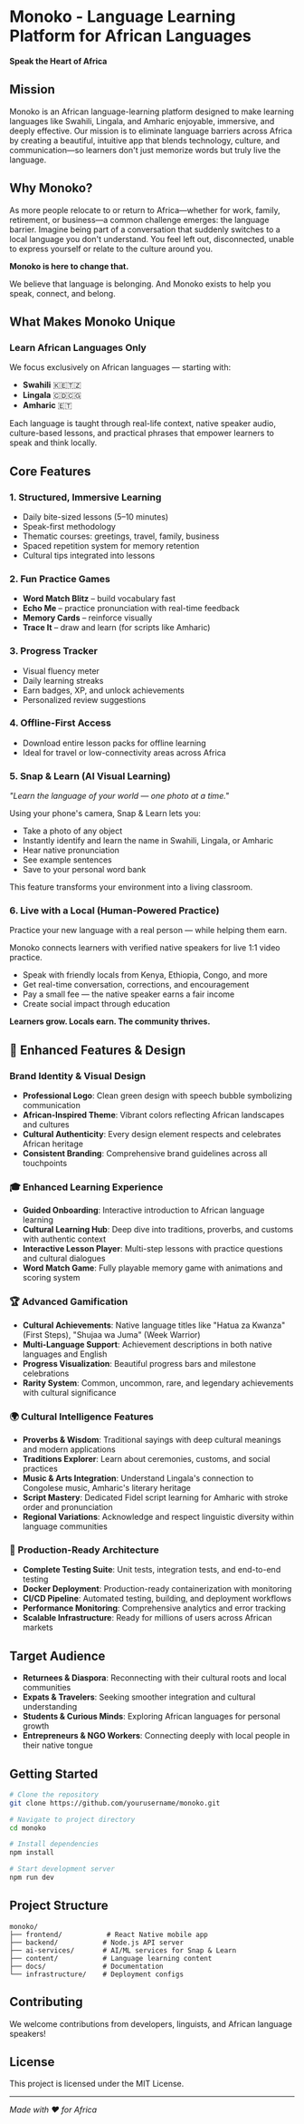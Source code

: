 # Monoko - Language Learning Platform for African Languages

**Speak the Heart of Africa**

## Mission

Monoko is an African language-learning platform designed to make learning languages like Swahili, Lingala, and Amharic enjoyable, immersive, and deeply effective. Our mission is to eliminate language barriers across Africa by creating a beautiful, intuitive app that blends technology, culture, and communication—so learners don't just memorize words but truly live the language.

## Why Monoko?

As more people relocate to or return to Africa—whether for work, family, retirement, or business—a common challenge emerges: the language barrier. Imagine being part of a conversation that suddenly switches to a local language you don't understand. You feel left out, disconnected, unable to express yourself or relate to the culture around you.

**Monoko is here to change that.**

We believe that language is belonging. And Monoko exists to help you speak, connect, and belong.

## What Makes Monoko Unique

### Learn African Languages Only

We focus exclusively on African languages — starting with:
- **Swahili** 🇰🇪🇹🇿
- **Lingala** 🇨🇩🇨🇬  
- **Amharic** 🇪🇹

Each language is taught through real-life context, native speaker audio, culture-based lessons, and practical phrases that empower learners to speak and think locally.

## Core Features

### 1. Structured, Immersive Learning
- Daily bite-sized lessons (5–10 minutes)
- Speak-first methodology
- Thematic courses: greetings, travel, family, business
- Spaced repetition system for memory retention
- Cultural tips integrated into lessons

### 2. Fun Practice Games
- **Word Match Blitz** – build vocabulary fast
- **Echo Me** – practice pronunciation with real-time feedback
- **Memory Cards** – reinforce visually
- **Trace It** – draw and learn (for scripts like Amharic)

### 3. Progress Tracker
- Visual fluency meter
- Daily learning streaks
- Earn badges, XP, and unlock achievements
- Personalized review suggestions

### 4. Offline-First Access
- Download entire lesson packs for offline learning
- Ideal for travel or low-connectivity areas across Africa

### 5. Snap & Learn (AI Visual Learning)
*"Learn the language of your world — one photo at a time."*

Using your phone's camera, Snap & Learn lets you:
- Take a photo of any object
- Instantly identify and learn the name in Swahili, Lingala, or Amharic
- Hear native pronunciation
- See example sentences
- Save to your personal word bank

This feature transforms your environment into a living classroom.

### 6. Live with a Local (Human-Powered Practice)
Practice your new language with a real person — while helping them earn.

Monoko connects learners with verified native speakers for live 1:1 video practice.
- Speak with friendly locals from Kenya, Ethiopia, Congo, and more
- Get real-time conversation, corrections, and encouragement
- Pay a small fee — the native speaker earns a fair income
- Create social impact through education

**Learners grow. Locals earn. The community thrives.**


## 🎨 Enhanced Features & Design

### Brand Identity & Visual Design
- **Professional Logo**: Clean green design with speech bubble symbolizing communication
- **African-Inspired Theme**: Vibrant colors reflecting African landscapes and cultures  
- **Cultural Authenticity**: Every design element respects and celebrates African heritage
- **Consistent Branding**: Comprehensive brand guidelines across all touchpoints

### 🎓 Enhanced Learning Experience
- **Guided Onboarding**: Interactive introduction to African language learning
- **Cultural Learning Hub**: Deep dive into traditions, proverbs, and customs with authentic context
- **Interactive Lesson Player**: Multi-step lessons with practice questions and cultural dialogues
- **Word Match Game**: Fully playable memory game with animations and scoring system

### 🏆 Advanced Gamification
- **Cultural Achievements**: Native language titles like "Hatua za Kwanza" (First Steps), "Shujaa wa Juma" (Week Warrior)
- **Multi-Language Support**: Achievement descriptions in both native languages and English
- **Progress Visualization**: Beautiful progress bars and milestone celebrations
- **Rarity System**: Common, uncommon, rare, and legendary achievements with cultural significance

### 🌍 Cultural Intelligence Features
- **Proverbs & Wisdom**: Traditional sayings with deep cultural meanings and modern applications
- **Traditions Explorer**: Learn about ceremonies, customs, and social practices
- **Music & Arts Integration**: Understand Lingala's connection to Congolese music, Amharic's literary heritage
- **Script Mastery**: Dedicated Fidel script learning for Amharic with stroke order and pronunciation
- **Regional Variations**: Acknowledge and respect linguistic diversity within language communities

### 🚀 Production-Ready Architecture
- **Complete Testing Suite**: Unit tests, integration tests, and end-to-end testing
- **Docker Deployment**: Production-ready containerization with monitoring
- **CI/CD Pipeline**: Automated testing, building, and deployment workflows
- **Performance Monitoring**: Comprehensive analytics and error tracking
- **Scalable Infrastructure**: Ready for millions of users across African markets

## Target Audience

- **Returnees & Diaspora**: Reconnecting with their cultural roots and local communities
- **Expats & Travelers**: Seeking smoother integration and cultural understanding
- **Students & Curious Minds**: Exploring African languages for personal growth
- **Entrepreneurs & NGO Workers**: Connecting deeply with local people in their native tongue

## Getting Started

```bash
# Clone the repository
git clone https://github.com/yourusername/monoko.git

# Navigate to project directory
cd monoko

# Install dependencies
npm install

# Start development server
npm run dev
```

## Project Structure

```
monoko/
├── frontend/           # React Native mobile app
├── backend/           # Node.js API server
├── ai-services/       # AI/ML services for Snap & Learn
├── content/           # Language learning content
├── docs/              # Documentation
└── infrastructure/    # Deployment configs
```

## Contributing

We welcome contributions from developers, linguists, and African language speakers!

## License

This project is licensed under the MIT License.

---

*Made with ❤️ for Africa*

